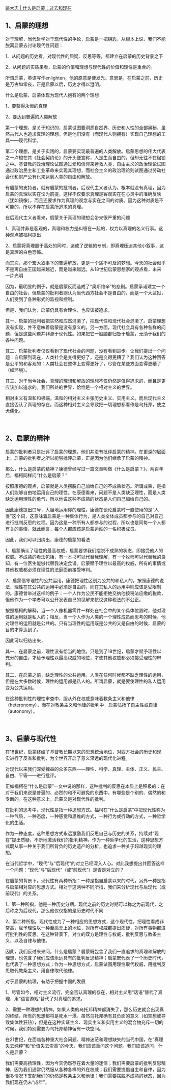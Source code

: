 <p></p><a href="http://link.zhihu.com/?target=https%3A//www.sohu.com/a/221709468_488818" data-draft-node="block" data-draft-type="link-card" data-image="https://picx.zhimg.com/v2-2357c6a9d70488d0f6d644143ab92449_qhd.jpg?source=d16d100b" data-image-width="640" data-image-height="427" class=" wrap external" target="_blank" rel="nofollow noreferrer">姚大志 | 什么是启蒙：过去和现在</a><h2>1、启蒙的理想</h2><p data-pid="ddMlL6_h">对于理解，当代哲学对于现代性的争论，启蒙是一把钥匙，从根本上说，我们不能脱离启蒙去讨论现代性问题：</p><p data-pid="L_PEx6Ie">1、从问题的历史看，对现代性的质疑、反思等等，都建立在启蒙的历史背景之下</p><p data-pid="ZcV43iog">2、从问题的实质来看，启蒙的价值和理想与现代性的价值和理性是重合的。</p><p data-pid="2VYc7KOO">所谓启蒙，英语写作enlighten，他的原意是使发光。意思是，在启蒙之前，历史是万古如常夜，正是启蒙以后，历史才得以澄明。</p><p data-pid="RoK_VgkI">什么是启蒙，启蒙体现为现代人抱有的两个理想</p><p data-pid="8yWyIujK">1、要获得永恒的真理</p><p data-pid="L2sjsqad">2、要达到普遍的人类解放</p><p data-pid="NHy-_fzo">第一个理想，是关于知识的，启蒙试图要洞悉自然界、历史和人性的全部奥秘，虽然古代人也追求真理的理想，但是他们没有（而现代人则拥有）实现自己理想的工具——现代科学。</p><p data-pid="6SbsaWZZ">第二个理想，是关于实践的，启蒙要实现最普遍的人类解放。启蒙思想的伟大代表之一卢梭在其《社会契约论》的开头便宣称，人是生而自由的，但却无往不在枷锁之中。基督教的政治理论试图通过爱和信仰来拯救人类，自由主义的政治理论试图通过政治民主和工业革命来实现其理想，而社会主义的政治理论则试图通过劳动社会化和财产公有化来达到人类的自由和解放。</p><p data-pid="001X8VRy">有启蒙的支持者，就有启蒙的批判者，后现代主义者认为，根本就没有真理，因为启蒙的真理以实在论为前提，这样不仅要求真理是客观实在在心灵中的准确反映（犹如镜像），而且还要求作为真理的观念与实在之间的对质。因为这种对质是不可能的，所以不存在启蒙所追求的真理。</p><p data-pid="cNTdJYm5">在后现代主义者看来，启蒙关于真理的理想会带来很严重的问题</p><p data-pid="F6cwFpIZ">1、真理并非是客观的，真理和权力是纠缠在一起的，权力以真理的名义行事。这种观点被福柯提出</p><p data-pid="Ifsf1a3K">2、启蒙将真理置于高处的同时，造成了逻辑的专制，即真理压迫其他小叙事，这是真理的白色恐怖。</p><p data-pid="_BKhzh1g">而其次，那个宏大叙事下的普遍解放，更是一个遥不可及的梦想。今天的社会似乎不是离自由王国越来越近，而是越来越远。从18世纪启蒙思想家的观点看，未来一片光明</p><p data-pid="TNfy6mH5">因为，最明显的例子，就是启蒙反而造成了“奥斯维辛”的悲剧。启蒙承诺建立一个自由的社会，但启蒙的批判者则认为当代西方社会不是自由的，而是一个大监狱，人们受到了各种形式的监视和控制。</p><p data-pid="K_NHbCYB">但是，我们认为，启蒙仍具有合理性，也应该被追求，</p><p data-pid="4H93iGEn">其一、启蒙的批判者把实然和应然混淆了，把现代性和现代社会混淆了。启蒙理想没有实现，并不意味着启蒙是没有意义的。另一方面，现代社会具有各种各样的问题，但是这些问题并非源于现代性。如果把它一股脑都归咎于启蒙，无助于我们的各种问题。</p><p data-pid="m4eP_8Z3">其二、启蒙批判者仅仅看到了现代社会的问题，没有看到进步。让我们提出一个问题：自启蒙到现在，人类社会是变得更好了，还是变得更糟了？我们认为这种回答是公平的和客观的：人类社会在整体上变得更好了，尽管在某些方面变得更糟了（如环境）。</p><p data-pid="gYxUSqwI">其三、对于当今社会，真理的理想和解放的理想不仅仍然是值得追求的，而且是更应该加以追求的。我们所处的世界，恰恰是一个相对主义的世界。</p><p data-pid="2DGe4fNx">相对主义有温和和极端，温和的相对主义主张历史主义、实用主义。而后现代主义直接否认了真理的存在。而这种相对主义会导致把一切理想都看作是乌托邦，使之犬儒化。</p><p><br></p><h2>2、启蒙的精神</h2><p data-pid="TLLaaRw-">启蒙的批判者只是批评了启蒙的理想，他们并没有批评启蒙的精神。在更深的层面上，启蒙的批判者之所以能够批评启蒙，正是因为他们继承了启蒙的精神。</p><p data-pid="i23KuQ87">那么，什么是启蒙的精神？康德曾经写过一篇文章叫做《什么是启蒙？》，两百年后，福柯同样问“什么是启蒙？”</p><p data-pid="Knw9vn3M">按照康德的观点，启蒙就是人类摆脱自己加给自己的不成熟状态。所谓成熟，是指人们能够自由地运用自己的理性。在康德看来，问题不是人类缺乏理性，而是人类缺乏运用理性的勇气，所以他说这种不成熟的状态是人们自己加给自己的。</p><p data-pid="KQJYZ5uY">因此康德提出口号，大胆地运用你的理性，康德在谈论启蒙时一直使用的是“人类”这个词，这意味着启蒙是一种集体行为，是人类全体成员都参与的自己对自己进行批判反思的过程。因为这是一种所有人都参与的过程，所以也是同每一个人都有关的事情，就此而言，每个人都应该是启蒙运动的一名积极成员。</p><p data-pid="YzCAQkZb">因此，我们可以归纳出，康德的启蒙的看法</p><p data-pid="zp7WQk2m">1、启蒙确认了理性的最高权威，启蒙要求我们摆脱不成熟的状态，即接受他人的权威。不成熟的看法包括，有一本书可以代替我理解，有一个牧师可以代替我的良知，有一位医生能够代替我决定食谱。启蒙赋予理性以最高的权威，所有的事情或其他权威都必须在理性的法庭面前接受审判。</p><p data-pid="CghMcABk">2、启蒙倡导理性的公共运用。康德把理性区别为公共的和私人的。按照康德的说法，理性在其公共的运用中必须是自由的，而在其私人的运用中则应该是受限制的。康德曾举过这样的例子：一个人作为公民不能拒绝交纳他按税法应缴的税款，但他作为一个学者可以公开发表自己的见解来抗议这种税法的不公正。</p><p data-pid="bn1L59Sh">按照福柯的解释，当一个人像机器零件一样处在社会中的某个具体位置时，他对理性的运用就是私人的；相反，当一个人作为人类的一个理性成员而思考的时候，他对理性的运用就是公共的。只有当理性的运用既是公共的又是自由的时候，启蒙的目的才算达到了。</p><p data-pid="DFXZ2D-l">因此可以归结出来，</p><p data-pid="De3-LAPg">其一、在启蒙之前，理性没有恰当的地位。只是到了18世纪，启蒙才赋予理性以充分的自由，才给予理性以最高权威的地位，才使其他权威都必须接受理性的审判。</p><p data-pid="Ta9W9RoM">其二、在启蒙之前，缺乏理性的公共运用。人类在任何时候都不缺乏理性的运用，但是在大多数时候，理性的运用都是私人的。所谓启蒙，就是要使理性的私人运用变为公共运用。</p><p data-pid="TSR1vDHM">在这种批判性的理性审查中，服从外在权威意味着教条主义和他律（heteronomy），而在对教条主义和他律的批判中，启蒙弘扬了自主性或自律（autonomy）。</p><p><br></p><h2>3、启蒙与现代性</h2><p data-pid="q39kttFC">在18世纪，启蒙终结了基督教长期以来的思想统治地位，对西方社会的历史和现实进行了反省和批判，为全世界开启了意义深远的现代化进程。</p><p data-pid="sWRbsiKC">对现代以来我们深受裨益的众多东西——理性、科学、真理、主体、正义、民主、自由、平等——进行批评。</p><p data-pid="rHLxsJVW">正如福柯在“什么是启蒙”一文中说的那样，这种批判的反思在本质上是积极的：在对于我们来说是普遍的、必然的和不可避免的东西中，有哪些是个别的、偶然的和专断的。在这种意义上，启蒙又是对现代性的批判。</p><p data-pid="Puz3B1KB">在批判的思考中，现代性是指一种思想方式。福柯在“什么是启蒙”中把现代性称为一种气质，一种态度，一种感觉和思维的方式，一种行为或行动的方式，一种哲学化的生活。</p><p data-pid="rnm9LjND">作为一种态度，这种思想方式永远激励我们反思自己与历史的关系，持续对“现在”提出质疑，不断地激活我们的批判精神。作为一种哲学化的生活，这种思想方式既从事一种关于我们所背负的历史遗产的分析，也追求一种关于超越现实的理想。</p><p data-pid="2ncQJdL3">在当代哲学中，“现代”与“后现代”的对立已经深入人心。对此我想提出并回答这样一个问题：“现代”与“后现代”（或“前现代”）是否是对立的？</p><p data-pid="bPI-T0Ov">在启蒙的背景下，现代性有两种所指：一种是指自启蒙以来的时代，另外一种是指与启蒙相对应的思想方式。相对于这两种不同所指，我们来分析现代与后现代（或前现代）的关系。</p><p data-pid="fNlQ4pa2">1、第一种所指，他是一种历史分期。现代之前的历史时期可以称之为前现代，之后称之为后现代，那么他仅仅指的是历史时代不同</p><p data-pid="TRIjDigW">2、第二种所指。现代性成为了一种相应的思想方式，这个现代性，把理性看成非常高，赋予理性以一种至高无上的地位，对所有权威都提出质疑，对所有事物都进行批判性的反思。在这种背景下，对立的双方是理性与权威，批判反思与教条主义，以及自律与他律。</p><p data-pid="XPtr3edf">因此，我们反过来来问，什么是启蒙？启蒙既包含了我们一直追求的真理和解放的理想，也包含了我们应该永远具有的批判反思精神；启蒙既代表了一个历史时代，也代表了一种思想方式；作为一种思想方式，启蒙试图用理性取代权威，用批判反思取代教条主义，用自律取代他律。</p><p data-pid="uVA9pOxQ">对于启蒙的梳理，有助于把握中国的发展</p><p data-pid="qq-YDZgY">1、尽管如今，相对主义流行，完全否认真理的存在，相对主义用“话语”替代了真理，用“语言游戏”替代了对真理的追求。</p><p data-pid="CgfQsmxV">2、需要一种理想的精神。如果人类的乌托邦精神都消失了，那么历史就会出现真的终结，所有的思想都将是死水一潭。虽然乌托邦确有其负面的意义（如空想或导致集体性狂热），但是在这种实证主义、现实主义和实用主义的混合物充斥一切的时候，我们特别需要为乌托邦精神留有一块空间。</p><p data-pid="7YNJnLB5">在21世纪，在面临各种重大社会问题、精神迷茫和理想缺失的当代中国，在“真理失去纯粹”和“价值失去崇高”的今天，我们应该重问这个问题。我们应该追问，什么是启蒙？</p><p data-pid="nySbvY08">我们需要高扬理性，因为今天仍然存在着大量的迷信；我们需要启蒙的批判反思精神，因为我们通常仍然服从各种各样的外在权威；我们需要提倡自主和自律，因为很多情况下支配我们的仍然是教条主义和他律；我们需要摆脱不成熟的状态，因为我们现在仍未“成年”。</p><p></p>